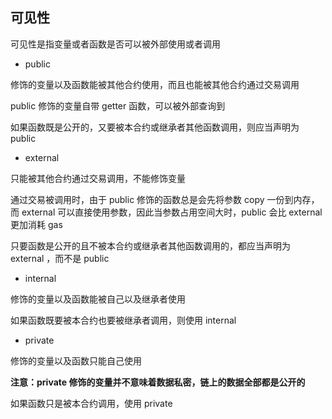 ## 可见性

可见性是指变量或者函数是否可以被外部使用或者调用

- public

修饰的变量以及函数能被其他合约使用，而且也能被其他合约通过交易调用

public 修饰的变量自带 getter 函数，可以被外部查询到

如果函数既是公开的，又要被本合约或继承者其他函数调用，则应当声明为 public

- external

只能被其他合约通过交易调用，不能修饰变量

通过交易被调用时，由于 public 修饰的函数总是会先将参数 copy 一份到内存，而 external 可以直接使用参数，因此当参数占用空间大时，public 会比 external 更加消耗 gas

只要函数是公开的且不被本合约或继承者其他函数调用的，都应当声明为 external ，而不是 public

- internal

修饰的变量以及函数能被自己以及继承者使用

如果函数既要被本合约也要被继承者调用，则使用 internal

- private

修饰的变量以及函数只能自己使用

**注意：private 修饰的变量并不意味着数据私密，链上的数据全部都是公开的**

如果函数只是被本合约调用，使用 private

